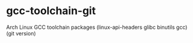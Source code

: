 # gcc-toolchain-git

Arch Linux GCC toolchain packages (linux-api-headers glibc binutils gcc) (git version)
